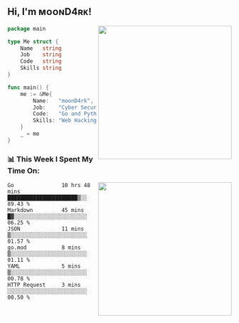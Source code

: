 <h2> Hi, I'm ᴍᴏᴏɴD4ʀᴋ!</h2>
<img align='right' src="https://github-readme-stats.vercel.app/api?username=moond4rk&show_icons=true&theme=radical" width="300">


```go
package main

type Me struct {
	Name   string
	Job    string
	Code   string
	Skills string
}

func main() {
	me := &Me{
		Name:   "moonD4rk",
		Job:    "Cyber Security Engineer",
		Code:   "Go and Python and Others",
		Skills: "Web Hacking ^o^",
	}
	_ = me
}
```



<h3>📊 This Week I Spent My Time On:</h3>
<img align='right' src="https://spotify-github-profile.vercel.app/api/view?uid=zbgk3g7ojwjwrwrleo6u8mhub&cover_image=true&theme=novatorem" width="300">

<!--START_SECTION:waka-->

```text
Go               10 hrs 48 mins  ██████████████████████▒░░   89.43 %
Markdown         45 mins         █▓░░░░░░░░░░░░░░░░░░░░░░░   06.25 %
JSON             11 mins         ▒░░░░░░░░░░░░░░░░░░░░░░░░   01.57 %
go.mod           8 mins          ▒░░░░░░░░░░░░░░░░░░░░░░░░   01.11 %
YAML             5 mins          ▒░░░░░░░░░░░░░░░░░░░░░░░░   00.78 %
HTTP Request     3 mins          ░░░░░░░░░░░░░░░░░░░░░░░░░   00.50 %
```

<!--END_SECTION:waka-->

